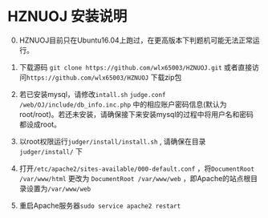 # HZNUOJ 安装说明 

0. HZNUOJ目前只在Ubuntu16.04上跑过，在更高版本下判题机可能无法正常运行。

1. 下载源码
   `git clone https://github.com/wlx65003/HZNUOJ.git`
   或者直接访问`https://github.com/wlx65003/HZNUOJ` 下载zip包

2. 若已安装mysql，请修改`intall.sh` `judge.conf` `/web/OJ/include/db_info.inc.php` 中的相应账户密码信息(默认为root/root)。若还未安装，请确保接下来安装mysql的过程中将用户名和密码都设成root。

3. 以root权限运行`judger/install/install.sh` , 请确保在目录 `judger/install/` 下

4. 打开`/etc/apache2/sites-available/000-default.conf` ，将`DocumentRoot /var/www/html` 更改为 `DocumentRoot /var/www/web` ，即Apache的站点根目录设置为`/var/www/web` 

5. 重启Apache服务器`sudo service apache2 restart`
